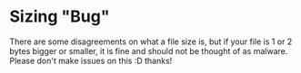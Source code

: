 # Sizing "Bug"
There are some disagreements on what a file size is, but if your file is 1 or 2 bytes bigger or smaller, it is fine and should not be thought of as malware. Please don't make issues on this :D thanks!
